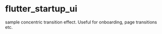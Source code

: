 # flutter_startup_ui
sample concentric transition effect. Useful for onboarding, page transitions etc.

